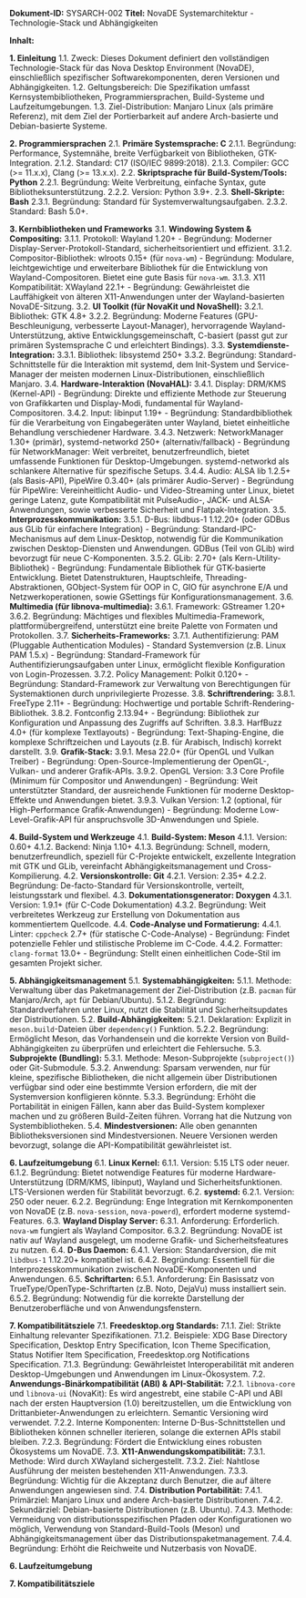 **Dokument-ID:** SYSARCH-002
**Titel:** NovaDE Systemarchitektur - Technologie-Stack und Abhängigkeiten

**Inhalt:**

**1. Einleitung**
    1.1. Zweck: Dieses Dokument definiert den vollständigen Technologie-Stack für das Nova Desktop Environment (NovaDE), einschließlich spezifischer Softwarekomponenten, deren Versionen und Abhängigkeiten.
    1.2. Geltungsbereich: Die Spezifikation umfasst Kernsystembibliotheken, Programmiersprachen, Build-Systeme und Laufzeitumgebungen.
    1.3. Ziel-Distribution: Manjaro Linux (als primäre Referenz), mit dem Ziel der Portierbarkeit auf andere Arch-basierte und Debian-basierte Systeme.

**2. Programmiersprachen**
    2.1. **Primäre Systemsprache: C**
        2.1.1. Begründung: Performance, Systemnähe, breite Verfügbarkeit von Bibliotheken, GTK-Integration.
        2.1.2. Standard: C17 (ISO/IEC 9899:2018).
        2.1.3. Compiler: GCC (>= 11.x.x), Clang (>= 13.x.x).
    2.2. **Skriptsprache für Build-System/Tools: Python**
        2.2.1. Begründung: Weite Verbreitung, einfache Syntax, gute Bibliotheksunterstützung.
        2.2.2. Version: Python 3.9+.
    2.3. **Shell-Skripte: Bash**
        2.3.1. Begründung: Standard für Systemverwaltungsaufgaben.
        2.3.2. Standard: Bash 5.0+.

**3. Kernbibliotheken und Frameworks**
    3.1. **Windowing System & Compositing:**
        3.1.1. Protokoll: Wayland 1.20+
            - Begründung: Moderner Display-Server-Protokoll-Standard, sicherheitsorientiert und effizient.
        3.1.2. Compositor-Bibliothek: wlroots 0.15+ (für `nova-wm`)
            - Begründung: Modulare, leichtgewichtige und erweiterbare Bibliothek für die Entwicklung von Wayland-Compositoren. Bietet eine gute Basis für `nova-wm`.
        3.1.3. X11 Kompatibilität: XWayland 22.1+
            - Begründung: Gewährleistet die Lauffähigkeit von älteren X11-Anwendungen unter der Wayland-basierten NovaDE-Sitzung.
    3.2. **UI Toolkit (für NovaKit und NovaShell):**
        3.2.1. Bibliothek: GTK 4.8+
        3.2.2. Begründung: Moderne Features (GPU-Beschleunigung, verbesserte Layout-Manager), hervorragende Wayland-Unterstützung, aktive Entwicklungsgemeinschaft, C-basiert (passt gut zur primären Systemsprache C und erleichtert Bindings).
    3.3. **Systemdienste-Integration:**
        3.3.1. Bibliothek: libsystemd 250+
        3.3.2. Begründung: Standard-Schnittstelle für die Interaktion mit systemd, dem Init-System und Service-Manager der meisten modernen Linux-Distributionen, einschließlich Manjaro.
    3.4. **Hardware-Interaktion (NovaHAL):**
        3.4.1. Display: DRM/KMS (Kernel-API)
            - Begründung: Direkte und effiziente Methode zur Steuerung von Grafikkarten und Display-Modi, fundamental für Wayland-Compositoren.
        3.4.2. Input: libinput 1.19+
            - Begründung: Standardbibliothek für die Verarbeitung von Eingabegeräten unter Wayland, bietet einheitliche Behandlung verschiedener Hardware.
        3.4.3. Netzwerk: NetworkManager 1.30+ (primär), systemd-networkd 250+ (alternativ/fallback)
            - Begründung für NetworkManager: Weit verbreitet, benutzerfreundlich, bietet umfassende Funktionen für Desktop-Umgebungen. systemd-networkd als schlankere Alternative für spezifische Setups.
        3.4.4. Audio: ALSA lib 1.2.5+ (als Basis-API), PipeWire 0.3.40+ (als primärer Audio-Server)
            - Begründung für PipeWire: Vereinheitlicht Audio- und Video-Streaming unter Linux, bietet geringe Latenz, gute Kompatibilität mit PulseAudio-, JACK- und ALSA-Anwendungen, sowie verbesserte Sicherheit und Flatpak-Integration.
    3.5. **Interprozesskommunikation:**
        3.5.1. D-Bus: libdbus-1 1.12.20+ (oder GDBus aus GLib für einfachere Integration)
            - Begründung: Standard-IPC-Mechanismus auf dem Linux-Desktop, notwendig für die Kommunikation zwischen Desktop-Diensten und Anwendungen. GDBus (Teil von GLib) wird bevorzugt für neue C-Komponenten.
        3.5.2. GLib: 2.70+ (als Kern-Utility-Bibliothek)
            - Begründung: Fundamentale Bibliothek für GTK-basierte Entwicklung. Bietet Datenstrukturen, Hauptschleife, Threading-Abstraktionen, GObject-System für OOP in C, GIO für asynchrone E/A und Netzwerkoperationen, sowie GSettings für Konfigurationsmanagement.
    3.6. **Multimedia (für libnova-multimedia):**
        3.6.1. Framework: GStreamer 1.20+
        3.6.2. Begründung: Mächtiges und flexibles Multimedia-Framework, plattformübergreifend, unterstützt eine breite Palette von Formaten und Protokollen.
    3.7. **Sicherheits-Frameworks:**
        3.7.1. Authentifizierung: PAM (Pluggable Authentication Modules) - Standard Systemversion (z.B. Linux PAM 1.5.x)
            - Begründung: Standard-Framework für Authentifizierungsaufgaben unter Linux, ermöglicht flexible Konfiguration von Login-Prozessen.
        3.7.2. Policy Management: Polkit 0.120+
            - Begründung: Standard-Framework zur Verwaltung von Berechtigungen für Systemaktionen durch unprivilegierte Prozesse.
    3.8. **Schriftrendering:**
        3.8.1. FreeType 2.11+
            - Begründung: Hochwertige und portable Schrift-Rendering-Bibliothek.
        3.8.2. Fontconfig 2.13.94+
            - Begründung: Bibliothek zur Konfiguration und Anpassung des Zugriffs auf Schriften.
        3.8.3. HarfBuzz 4.0+ (für komplexe Textlayouts)
            - Begründung: Text-Shaping-Engine, die komplexe Schriftzeichen und Layouts (z.B. für Arabisch, Indisch) korrekt darstellt.
    3.9. **Grafik-Stack:**
        3.9.1. Mesa 22.0+ (für OpenGL und Vulkan Treiber)
            - Begründung: Open-Source-Implementierung der OpenGL-, Vulkan- und anderer Grafik-APIs.
        3.9.2. OpenGL Version: 3.3 Core Profile (Minimum für Compositor und Anwendungen)
            - Begründung: Weit unterstützter Standard, der ausreichende Funktionen für moderne Desktop-Effekte und Anwendungen bietet.
        3.9.3. Vulkan Version: 1.2 (optional, für High-Performance Grafik-Anwendungen)
            - Begründung: Moderne Low-Level-Grafik-API für anspruchsvolle 3D-Anwendungen und Spiele.

**4. Build-System und Werkzeuge**
    4.1. **Build-System: Meson**
        4.1.1. Version: 0.60+
        4.1.2. Backend: Ninja 1.10+
        4.1.3. Begründung: Schnell, modern, benutzerfreundlich, speziell für C-Projekte entwickelt, exzellente Integration mit GTK und GLib, vereinfacht Abhängigkeitsmanagement und Cross-Kompilierung.
    4.2. **Versionskontrolle: Git**
        4.2.1. Version: 2.35+
        4.2.2. Begründung: De-facto-Standard für Versionskontrolle, verteilt, leistungsstark und flexibel.
    4.3. **Dokumentationsgenerator: Doxygen**
        4.3.1. Version: 1.9.1+ (für C-Code Dokumentation)
        4.3.2. Begründung: Weit verbreitetes Werkzeug zur Erstellung von Dokumentation aus kommentiertem Quellcode.
    4.4. **Code-Analyse und Formatierung:**
        4.4.1. Linter: `cppcheck` 2.7+ (für statische C-Code-Analyse)
            - Begründung: Findet potenzielle Fehler und stilistische Probleme im C-Code.
        4.4.2. Formatter: `clang-format` 13.0+
            - Begründung: Stellt einen einheitlichen Code-Stil im gesamten Projekt sicher.

**5. Abhängigkeitsmanagement**
    5.1. **Systemabhängigkeiten:**
        5.1.1. Methode: Verwaltung über das Paketmanagement der Ziel-Distribution (z.B. `pacman` für Manjaro/Arch, `apt` für Debian/Ubuntu).
        5.1.2. Begründung: Standardverfahren unter Linux, nutzt die Stabilität und Sicherheitsupdates der Distributionen.
    5.2. **Build-Abhängigkeiten:**
        5.2.1. Deklaration: Explizit in `meson.build`-Dateien über `dependency()` Funktion.
        5.2.2. Begründung: Ermöglicht Meson, das Vorhandensein und die korrekte Version von Build-Abhängigkeiten zu überprüfen und erleichtert die Fehlersuche.
    5.3. **Subprojekte (Bundling):**
        5.3.1. Methode: Meson-Subprojekte (`subproject()`) oder Git-Submodule.
        5.3.2. Anwendung: Sparsam verwenden, nur für kleine, spezifische Bibliotheken, die nicht allgemein über Distributionen verfügbar sind oder eine bestimmte Version erfordern, die mit der Systemversion konfligieren könnte.
        5.3.3. Begründung: Erhöht die Portabilität in einigen Fällen, kann aber das Build-System komplexer machen und zu größeren Build-Zeiten führen. Vorrang hat die Nutzung von Systembibliotheken.
    5.4. **Mindestversionen:** Alle oben genannten Bibliotheksversionen sind Mindestversionen. Neuere Versionen werden bevorzugt, solange die API-Kompatibilität gewährleistet ist.

**6. Laufzeitumgebung**
    6.1. **Linux Kernel:**
        6.1.1. Version: 5.15 LTS oder neuer.
        6.1.2. Begründung: Bietet notwendige Features für moderne Hardware-Unterstützung (DRM/KMS, libinput), Wayland und Sicherheitsfunktionen. LTS-Versionen werden für Stabilität bevorzugt.
    6.2. **systemd:**
        6.2.1. Version: 250 oder neuer.
        6.2.2. Begründung: Enge Integration mit Kernkomponenten von NovaDE (z.B. `nova-session`, `nova-powerd`), erfordert moderne systemd-Features.
    6.3. **Wayland Display Server:**
        6.3.1. Anforderung: Erforderlich. `nova-wm` fungiert als Wayland Compositor.
        6.3.2. Begründung: NovaDE ist nativ auf Wayland ausgelegt, um moderne Grafik- und Sicherheitsfeatures zu nutzen.
    6.4. **D-Bus Daemon:**
        6.4.1. Version: Standardversion, die mit `libdbus-1` 1.12.20+ kompatibel ist.
        6.4.2. Begründung: Essentiell für die Interprozesskommunikation zwischen NovaDE-Komponenten und Anwendungen.
    6.5. **Schriftarten:**
        6.5.1. Anforderung: Ein Basissatz von TrueType/OpenType-Schriftarten (z.B. Noto, DejaVu) muss installiert sein.
        6.5.2. Begründung: Notwendig für die korrekte Darstellung der Benutzeroberfläche und von Anwendungsfenstern.

**7. Kompatibilitätsziele**
    7.1. **Freedesktop.org Standards:**
        7.1.1. Ziel: Strikte Einhaltung relevanter Spezifikationen.
        7.1.2. Beispiele: XDG Base Directory Specification, Desktop Entry Specification, Icon Theme Specification, Status Notifier Item Specification, Freedesktop.org Notifications Specification.
        7.1.3. Begründung: Gewährleistet Interoperabilität mit anderen Desktop-Umgebungen und Anwendungen im Linux-Ökosystem.
    7.2. **Anwendungs-Binärkompatibilität (ABI) & API-Stabilität:**
        7.2.1. `libnova-core` und `libnova-ui` (NovaKit): Es wird angestrebt, eine stabile C-API und ABI nach der ersten Hauptversion (1.0) bereitzustellen, um die Entwicklung von Drittanbieter-Anwendungen zu erleichtern. Semantic Versioning wird verwendet.
        7.2.2. Interne Komponenten: Interne D-Bus-Schnittstellen und Bibliotheken können schneller iterieren, solange die externen APIs stabil bleiben.
        7.2.3. Begründung: Fördert die Entwicklung eines robusten Ökosystems um NovaDE.
    7.3. **X11-Anwendungskompatibilität:**
        7.3.1. Methode: Wird durch XWayland sichergestellt.
        7.3.2. Ziel: Nahtlose Ausführung der meisten bestehenden X11-Anwendungen.
        7.3.3. Begründung: Wichtig für die Akzeptanz durch Benutzer, die auf ältere Anwendungen angewiesen sind.
    7.4. **Distribution Portabilität:**
        7.4.1. Primärziel: Manjaro Linux und andere Arch-basierte Distributionen.
        7.4.2. Sekundärziel: Debian-basierte Distributionen (z.B. Ubuntu).
        7.4.3. Methode: Vermeidung von distributionsspezifischen Pfaden oder Konfigurationen wo möglich, Verwendung von Standard-Build-Tools (Meson) und Abhängigkeitsmanagement über das Distributionspaketmanagement.
        7.4.4. Begründung: Erhöht die Reichweite und Nutzerbasis von NovaDE.

**6. Laufzeitumgebung**

**7. Kompatibilitätsziele**
